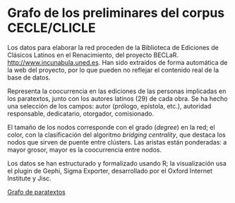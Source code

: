 
# Grafo de los preliminares del corpus CECLE/CLICLE

Los datos para elaborar la red proceden de la Biblioteca de Ediciones de Clásicos Latinos en el Renacimiento, del proyecto BECLaR. http://www.incunabula.uned.es. Han sido extraídos de forma automática de la web del proyecto, por lo que pueden no reflejar el contenido real de la base de datos.

Representa la coocurrencia en las ediciones de las personas implicadas en los paratextos, junto con los autores latinos (29) de cada obra. Se ha hecho una selección de los campos: autor (prólogo, epístola, etc.), autoridad responsable, dedicatario, otorgador, comisionado.

El tamaño de los nodos corresponde con el grado (_degree_) en la red; el color, con la clasificación del algoritmo _bridging centrality_, que destaca los nodos que sirven de puente entre clústers. Las aristas están ponderadas: a mayor grosor, mayor es la coocurrencia entre nodos.

Los datos se han estructurado y formalizado usando R; la visualización usa el plugin de Gephi, Sigma Exporter, desarrollado por el Oxford Internet Institute y Jisc.

[Grafo de paratextos](https://editio.github.io/grafos/paratextos/)